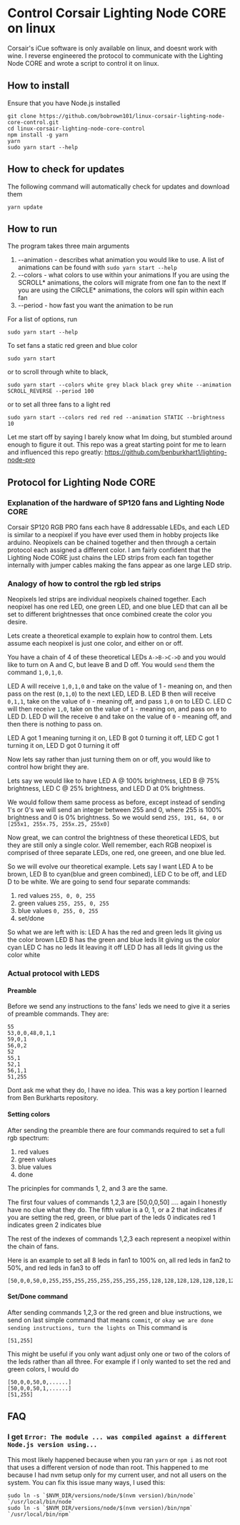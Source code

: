 # Control Corsair Lighting Node CORE on linux
Corsair's iCue software is only available on linux, and doesnt work with wine.
I reverse engineered the protocol to communicate with the Lighting Node CORE and wrote a script to control it on linux.

## How to install
Ensure that you have Node.js installed

```
git clone https://github.com/bobrown101/linux-corsair-lighting-node-core-control.git
cd linux-corsair-lighting-node-core-control
npm install -g yarn
yarn
sudo yarn start --help
```

## How to check for updates
The following command will automatically check for updates and download them
```
yarn update
```

## How to run
The program takes three main arguments
1) --animation - describes what animation you would like to use. 
A list of animations can be found with `sudo yarn start --help`
2) --colors - what colors to use within your animations
If you are using the SCROLL* animations, the colors will migrate from one fan to the next
If you are using the CIRCLE* animations, the colors will spin within each fan
3) --period - how fast you want the animation to be run

For a list of options, run
```
sudo yarn start --help
```
To set fans a static red green and blue color
```
sudo yarn start
```
or to scroll through white to black,
```
sudo yarn start --colors white grey black black grey white --animation SCROLL_REVERSE --period 100
```
or to set all three fans to a light red
```
sudo yarn start --colors red red red --animation STATIC --brightness 10
```

Let me start off by saying I barely know what Im doing, but stumbled around enough to figure it out.
This repo was a great starting point for me to learn and influenced this repo greatly: 
https://github.com/benburkhart1/lighting-node-pro

## Protocol for Lighting Node CORE
### Explanation of the hardware of SP120 fans and Lighting Node CORE
Corsair SP120 RGB PRO fans each have 8 addressable LEDs, and each LED is similar to a neopixel if you have ever used them in hobby projects like arduino. 
Neopixels can be chained together and then through a certain protocol each assigned a different color.
I am fairly confident that the Lighting Node CORE just chains the LED strips from each fan together internally with jumper cables making the fans appear as one large LED strip.

### Analogy of how to control the rgb led strips
Neopixels led strips are individual neopixels chained together. Each neopixel has one red LED, one green LED, and one blue LED that can all be set to different brightnesses that once combined create the color you desire.

Lets create a theoretical example to explain how to control them.
Lets assume each neopixel is just one color, and either on or off. 

You have a chain of 4 of these theoretical LEDs `A->B->C->D` and you would like to turn on A and C, but leave B and D off.
You would `send` them the command `1,0,1,0`.

LED A will receive `1,0,1,0` and take on the value of 1 - meaning on, and then pass on the rest (`0,1,0`) to the next LED, LED B. 
LED B then will receive `0,1,1`, take on the value of `0` - meaning off, and pass `1,0` on to LED C.
LED C will then receive `1,0`, take on the value of `1` - meaning on, and pass on `0` to LED D.
LED D will the receive `0` and take on the value of `0` - meaning off, and then there is nothing to pass on.

LED A got 1 meaning turning it on, 
LED B got 0 turning it off,
LED C got 1 turning it on,
LED D got 0 turning it off

Now lets say rather than just turning them on or off, you would like to control how bright they are.

Lets say we would like to have 
LED A @ 100% brightness, 
LED B @ 75% brightness, 
LED C @ 25% brightness,
and LED D at 0% brightness.

We would follow them same process as before, except instead of sending 1's or 0's we will send an integer between 255 and 0, where 255 is 100% brightness and 0 is 0% brightness.
So we would send ``255, 191, 64, 0`` or `[255x1, 255x.75, 255x.25, 255x0]`

Now great, we can control the brightness of these theoretical LEDS, but they are still only a single color. Well remember, each RGB neopixel is comprised of three separate LEDs, one red, one greeen, and one blue led.

So we will evolve our theoretical example.
Lets say I want LED A to be brown, LED B to cyan(blue and green combined), LED C to be off, and LED D to be white.
We are going to send four separate commands:
1) red values
`255, 0, 0, 255`
2) green values
`255, 255, 0, 255`
3) blue values
`0, 255, 0, 255`
4) set/done

So what we are left with is:
LED A has the red and green leds lit giving us the color brown
LED B has the green and blue leds lit giving us the color cyan
LED C has no leds lit leaving it off
LED D has all leds lit giving us the color white


### Actual protocol with LEDS
#### Preamble
Before we send any instructions to the fans' leds we need to give it a series of preamble commands. They are:
```
55
53,0,0,48,0,1,1
59,0,1
56,0,2
52
55,1
52,1
56,1,1
51,255
```
Dont ask me what they do, I have no idea. This was a key portion I learned from Ben Burkharts repository.

#### Setting colors
After sending the preamble there are four commands required to set a full rgb spectrum:
1) red values
2) green values
3) blue values
4) done

The pricinples for commands 1, 2, and 3 are the same.

The first four values of commands 1,2,3 are [50,0,0,50] .... again I honestly have no clue what they do.
The fifth value is a 0, 1, or a 2 that indicates if you are setting the red, green, or blue part of the leds
0 indicates red
1 indicates green
2 indicates blue

The rest of the indexes of commands 1,2,3 each represent a neopixel within the chain of fans.

Here is an example to set all 8 leds in fan1 to 100% on, all red leds in fan2 to 50%, and red leds in fan3 to off
```
[50,0,0,50,0,255,255,255,255,255,255,255,255,128,128,128,128,128,128,128,128,0,0,0,0,0,0,0,0]
```

#### Set/Done command
After sending commands 1,2,3 or the red green and blue instructions, we send on last simple command that means `commit`, or `okay we are done sending instructions, turn the lights on`
This command is 
```
[51,255]
```

This might be useful if you only want adjust only one or two of the colors of the leds rather than all three.
For example if I only wanted to set the red and green colors, I would do
```
[50,0,0,50,0,......]
[50,0,0,50,1,......]
[51,255]
```

## FAQ

### I get  `Error: The module ... was compiled against a different Node.js version using...`
This most likely happened because when you ran `yarn` or `npm i` as not root that uses a different version of node than root.
This happened to me because I had nvm setup only for my current user, and not all users on the system.
You can fix this issue many ways, I used this:
```
sudo ln -s `$NVM_DIR/versions/node/$(nvm version)/bin/node` `/usr/local/bin/node`
sudo ln -s `$NVM_DIR/versions/node/$(nvm version)/bin/npm` `/usr/local/bin/npm`
```